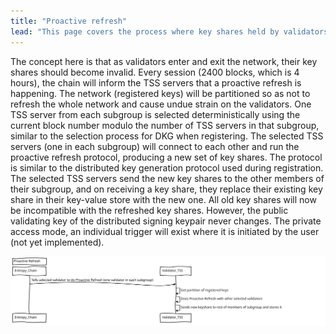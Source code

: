 ```yaml
---
title: "Proactive refresh"
lead: "This page covers the process where key shares held by validators in a network are periodically updated to maintain the security of the network."
---
```


The concept here is that as validators enter and exit the network, their key shares should become invalid. Every session (2400 blocks, which is 4 hours), the chain will inform the TSS servers that a proactive refresh is happening. The network (registered keys) will be partitioned so as not to refresh the whole network and cause undue strain on the validators. One TSS server from each subgroup is selected deterministically using the current block number modulo the number of TSS servers in that subgroup, similar to the selection process for DKG when registering. The selected TSS servers (one in each subgroup) will connect to each other and run the proactive refresh protocol, producing a new set of key shares. The protocol is similar to the distributed key generation protocol used during registration. The selected TSS servers send the new key shares to the other members of their subgroup, and on receiving a key share, they replace their existing key share in their key-value store with the new one. All old key shares will now be incompatible with the refreshed key shares. However, the public validating key of the distributed signing keypair never changes. The private access mode, an individual trigger will exist where it is initiated by the user (not yet implemented).

![Proactive Refresh Flow New](./images/proactiveRefresh.svg)
